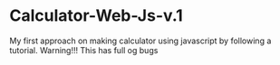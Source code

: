 # Calculator-Web-Js-v.1
My first approach on making calculator using javascript by following a tutorial. Warning!!! This has full og bugs
